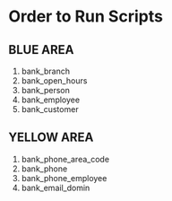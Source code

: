 # Order to Run Scripts
## BLUE AREA
1. bank_branch 
2. bank_open_hours
3. bank_person
4. bank_employee
5. bank_customer
## YELLOW AREA
1. bank_phone_area_code
2. bank_phone
3. bank_phone_employee
4. bank_email_domin
